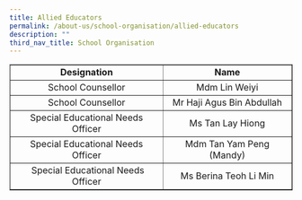 ```yaml
---
title: Allied Educators
permalink: /about-us/school-organisation/allied-educators
description: ""
third_nav_title: School Organisation
---
```

<table border="1" cellspacing="2">
<tbody>
<tr>
<td style="text-align: center;"><strong>Designation</strong></td>
<td style="text-align: center;"><strong>Name</strong></td>
</tr>
<tr>
<td style="text-align: center;">School Counsellor</td>
<td style="text-align: center;">Mdm Lin Weiyi</td>
</tr>
<tr>
<td style="text-align: center;">School Counsellor</td>
<td style="text-align: center;">Mr Haji Agus Bin Abdullah</td>
</tr>
<tr>
<td style="text-align: center;">Special Educational Needs Officer</td>
<td style="text-align: center;">Ms Tan Lay Hiong</td>
</tr>
<tr>
<td style="text-align: center;">Special Educational Needs Officer</td>
<td style="text-align: center;">Mdm Tan Yam Peng (Mandy)</td>
</tr>
<tr>
<td style="text-align: center;">&nbsp;Special Educational Needs Officer</td>
<td style="text-align: center;">Ms Berina Teoh Li Min</td>
</tr>
</tbody>
</table>